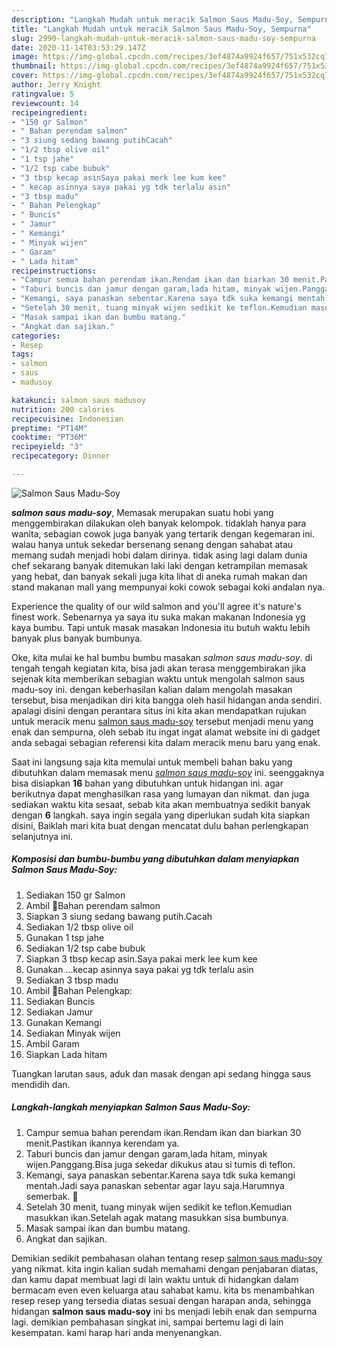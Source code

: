 ```yaml
---
description: "Langkah Mudah untuk meracik Salmon Saus Madu-Soy, Sempurna"
title: "Langkah Mudah untuk meracik Salmon Saus Madu-Soy, Sempurna"
slug: 2990-langkah-mudah-untuk-meracik-salmon-saus-madu-soy-sempurna
date: 2020-11-14T03:53:29.147Z
image: https://img-global.cpcdn.com/recipes/3ef4874a9924f657/751x532cq70/salmon-saus-madu-soy-foto-resep-utama.jpg
thumbnail: https://img-global.cpcdn.com/recipes/3ef4874a9924f657/751x532cq70/salmon-saus-madu-soy-foto-resep-utama.jpg
cover: https://img-global.cpcdn.com/recipes/3ef4874a9924f657/751x532cq70/salmon-saus-madu-soy-foto-resep-utama.jpg
author: Jerry Knight
ratingvalue: 5
reviewcount: 14
recipeingredient:
- "150 gr Salmon"
- " Bahan perendam salmon"
- "3 siung sedang bawang putihCacah"
- "1/2 tbsp olive oil"
- "1 tsp jahe"
- "1/2 tsp cabe bubuk"
- "3 tbsp kecap asinSaya pakai merk lee kum kee"
- " kecap asinnya saya pakai yg tdk terlalu asin"
- "3 tbsp madu"
- " Bahan Pelengkap"
- " Buncis"
- " Jamur"
- " Kemangi"
- " Minyak wijen"
- " Garam"
- " Lada hitam"
recipeinstructions:
- "Campur semua bahan perendam ikan.Rendam ikan dan biarkan 30 menit.Pastikan ikannya kerendam ya."
- "Taburi buncis dan jamur dengan garam,lada hitam, minyak wijen.Panggang.Bisa juga sekedar dikukus atau si tumis di teflon."
- "Kemangi, saya panaskan sebentar.Karena saya tdk suka kemangi mentah.Jadi saya panaskan sebentar agar layu saja.Harumnya semerbak. 🙂"
- "Setelah 30 menit, tuang minyak wijen sedikit ke teflon.Kemudian masukkan ikan.Setelah agak matang masukkan sisa bumbunya."
- "Masak sampai ikan dan bumbu matang."
- "Angkat dan sajikan."
categories:
- Resep
tags:
- salmon
- saus
- madusoy

katakunci: salmon saus madusoy 
nutrition: 200 calories
recipecuisine: Indonesian
preptime: "PT14M"
cooktime: "PT36M"
recipeyield: "3"
recipecategory: Dinner

---
```



![Salmon Saus Madu-Soy](https://img-global.cpcdn.com/recipes/3ef4874a9924f657/751x532cq70/salmon-saus-madu-soy-foto-resep-utama.jpg)

<b><i>salmon saus madu-soy</i></b>, Memasak merupakan suatu hobi yang menggembirakan dilakukan oleh banyak kelompok. tidaklah hanya para wanita, sebagian cowok juga banyak yang tertarik dengan kegemaran ini. walau hanya untuk sekedar bersenang senang dengan sahabat atau memang sudah menjadi hobi dalam dirinya. tidak asing lagi dalam dunia chef sekarang banyak ditemukan laki laki dengan ketrampilan memasak yang hebat, dan banyak sekali juga kita lihat di aneka rumah makan dan stand makanan mall yang mempunyai koki cowok sebagai koki andalan nya.

Experience the quality of our wild salmon and you&#39;ll agree it&#39;s nature&#39;s finest work. Sebenarnya ya saya itu suka makan makanan Indonesia yg kaya bumbu. Tapi untuk masak masakan Indonesia itu butuh waktu lebih banyak plus banyak bumbunya.

Oke, kita mulai ke hal bumbu bumbu masakan <i>salmon saus madu-soy</i>. di tengah tengah kegiatan kita, bisa jadi akan terasa menggembirakan jika sejenak kita memberikan sebagian waktu untuk mengolah salmon saus madu-soy ini. dengan keberhasilan kalian dalam mengolah masakan tersebut, bisa menjadikan diri kita bangga oleh hasil hidangan anda sendiri. apalagi disini dengan perantara situs ini kita akan mendapatkan rujukan untuk meracik menu <u>salmon saus madu-soy</u> tersebut menjadi menu yang enak dan sempurna, oleh sebab itu ingat ingat alamat website ini di gadget anda sebagai sebagian referensi kita dalam meracik menu baru yang enak.


Saat ini langsung saja kita memulai untuk membeli bahan baku yang dibutuhkan dalam memasak menu <u><i>salmon saus madu-soy</i></u> ini. seenggaknya bisa disiapkan <b>16</b> bahan yang dibutuhkan untuk hidangan ini. agar berikutnya dapat menghasilkan rasa yang lumayan dan nikmat. dan juga sediakan waktu kita sesaat, sebab kita akan membuatnya sedikit banyak dengan <b>6</b> langkah. saya ingin segala yang diperlukan sudah kita siapkan disini, Baiklah mari kita buat dengan mencatat dulu bahan perlengkapan selanjutnya ini.

<!--inarticleads1-->

##### Komposisi dan bumbu-bumbu yang dibutuhkan dalam menyiapkan Salmon Saus Madu-Soy:

1. Sediakan 150 gr Salmon
1. Ambil  🌺Bahan perendam salmon
1. Siapkan 3 siung sedang bawang putih.Cacah
1. Sediakan 1/2 tbsp olive oil
1. Gunakan 1 tsp jahe
1. Sediakan 1/2 tsp cabe bubuk
1. Siapkan 3 tbsp kecap asin.Saya pakai merk lee kum kee
1. Gunakan  ...kecap asinnya saya pakai yg tdk terlalu asin
1. Sediakan 3 tbsp madu
1. Ambil  🌸Bahan Pelengkap:
1. Sediakan  Buncis
1. Sediakan  Jamur
1. Gunakan  Kemangi
1. Sediakan  Minyak wijen
1. Ambil  Garam
1. Siapkan  Lada hitam


Tuangkan larutan saus, aduk dan masak dengan api sedang hingga saus mendidih dan. 

<!--inarticleads2-->

##### Langkah-langkah menyiapkan Salmon Saus Madu-Soy:

1. Campur semua bahan perendam ikan.Rendam ikan dan biarkan 30 menit.Pastikan ikannya kerendam ya.
1. Taburi buncis dan jamur dengan garam,lada hitam, minyak wijen.Panggang.Bisa juga sekedar dikukus atau si tumis di teflon.
1. Kemangi, saya panaskan sebentar.Karena saya tdk suka kemangi mentah.Jadi saya panaskan sebentar agar layu saja.Harumnya semerbak. 🙂
1. Setelah 30 menit, tuang minyak wijen sedikit ke teflon.Kemudian masukkan ikan.Setelah agak matang masukkan sisa bumbunya.
1. Masak sampai ikan dan bumbu matang.
1. Angkat dan sajikan.




Demikian sedikit pembahasan olahan tentang resep <u>salmon saus madu-soy</u> yang nikmat. kita ingin kalian sudah memahami dengan penjabaran diatas, dan kamu dapat membuat lagi di lain waktu untuk di hidangkan dalam bermacam even even keluarga atau sahabat kamu. kita bs menambahkan resep resep yang tersedia diatas sesuai dengan harapan anda, sehingga hidangan <b>salmon saus madu-soy</b> ini bs menjadi lebih enak dan sempurna lagi. demikian pembahasan singkat ini, sampai bertemu lagi di lain kesempatan. kami harap hari anda menyenangkan.
